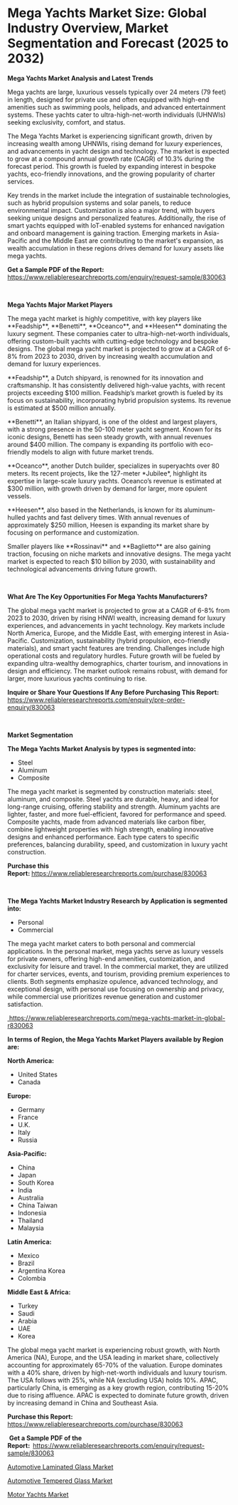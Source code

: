 <p><h1>Mega Yachts Market Size: Global Industry Overview, Market Segmentation and Forecast (2025 to 2032)</h1></p><p><strong>Mega Yachts Market Analysis and Latest Trends</strong></p>
<p><p>Mega yachts are large, luxurious vessels typically over 24 meters (79 feet) in length, designed for private use and often equipped with high-end amenities such as swimming pools, helipads, and advanced entertainment systems. These yachts cater to ultra-high-net-worth individuals (UHNWIs) seeking exclusivity, comfort, and status.</p><p>The Mega Yachts Market is experiencing significant growth, driven by increasing wealth among UHNWIs, rising demand for luxury experiences, and advancements in yacht design and technology. The market is expected to grow at a compound annual growth rate (CAGR) of 10.3% during the forecast period. This growth is fueled by expanding interest in bespoke yachts, eco-friendly innovations, and the growing popularity of charter services.</p><p>Key trends in the market include the integration of sustainable technologies, such as hybrid propulsion systems and solar panels, to reduce environmental impact. Customization is also a major trend, with buyers seeking unique designs and personalized features. Additionally, the rise of smart yachts equipped with IoT-enabled systems for enhanced navigation and onboard management is gaining traction. Emerging markets in Asia-Pacific and the Middle East are contributing to the market's expansion, as wealth accumulation in these regions drives demand for luxury assets like mega yachts.</p></p>
<p><strong>Get a Sample PDF of the Report:&nbsp;</strong> <a href="https://www.reliableresearchreports.com/enquiry/request-sample/830063?utm_campaign=48&utm_medium=2&utm_source=Github&utm_content=ia&utm_term=22012025&utm_id=mega-yachts">https://www.reliableresearchreports.com/enquiry/request-sample/830063</a></p>
<p>&nbsp;</p>
<p><strong>Mega Yachts Major Market Players</strong></p>
<p><p>The mega yacht market is highly competitive, with key players like **Feadship**, **Benetti**, **Oceanco**, and **Heesen** dominating the luxury segment. These companies cater to ultra-high-net-worth individuals, offering custom-built yachts with cutting-edge technology and bespoke designs. The global mega yacht market is projected to grow at a CAGR of 6-8% from 2023 to 2030, driven by increasing wealth accumulation and demand for luxury experiences.</p><p>**Feadship**, a Dutch shipyard, is renowned for its innovation and craftsmanship. It has consistently delivered high-value yachts, with recent projects exceeding $100 million. Feadship’s market growth is fueled by its focus on sustainability, incorporating hybrid propulsion systems. Its revenue is estimated at $500 million annually.</p><p>**Benetti**, an Italian shipyard, is one of the oldest and largest players, with a strong presence in the 50-100 meter yacht segment. Known for its iconic designs, Benetti has seen steady growth, with annual revenues around $400 million. The company is expanding its portfolio with eco-friendly models to align with future market trends.</p><p>**Oceanco**, another Dutch builder, specializes in superyachts over 80 meters. Its recent projects, like the 127-meter *Jubilee*, highlight its expertise in large-scale luxury yachts. Oceanco’s revenue is estimated at $300 million, with growth driven by demand for larger, more opulent vessels.</p><p>**Heesen**, also based in the Netherlands, is known for its aluminum-hulled yachts and fast delivery times. With annual revenues of approximately $250 million, Heesen is expanding its market share by focusing on performance and customization.</p><p>Smaller players like **Rossinavi** and **Baglietto** are also gaining traction, focusing on niche markets and innovative designs. The mega yacht market is expected to reach $10 billion by 2030, with sustainability and technological advancements driving future growth.</p></p>
<p>&nbsp;</p>
<p><strong>What Are The Key Opportunities For Mega Yachts Manufacturers?</strong></p>
<p><p>The global mega yacht market is projected to grow at a CAGR of 6-8% from 2023 to 2030, driven by rising HNWI wealth, increasing demand for luxury experiences, and advancements in yacht technology. Key markets include North America, Europe, and the Middle East, with emerging interest in Asia-Pacific. Customization, sustainability (hybrid propulsion, eco-friendly materials), and smart yacht features are trending. Challenges include high operational costs and regulatory hurdles. Future growth will be fueled by expanding ultra-wealthy demographics, charter tourism, and innovations in design and efficiency. The market outlook remains robust, with demand for larger, more luxurious yachts continuing to rise.</p></p>
<p><strong>Inquire or Share Your Questions If Any Before Purchasing This Report:</strong> <a href="https://www.reliableresearchreports.com/enquiry/pre-order-enquiry/830063?utm_campaign=48&utm_medium=2&utm_source=Github&utm_content=ia&utm_term=22012025&utm_id=mega-yachts">https://www.reliableresearchreports.com/enquiry/pre-order-enquiry/830063</a></p>
<p>&nbsp;</p>
<p><strong>Market Segmentation</strong></p>
<p><strong>The Mega Yachts Market Analysis by types is segmented into:</strong></p>
<p><ul><li>Steel</li><li>Aluminum</li><li>Composite</li></ul></p>
<p><p>The mega yacht market is segmented by construction materials: steel, aluminum, and composite. Steel yachts are durable, heavy, and ideal for long-range cruising, offering stability and strength. Aluminum yachts are lighter, faster, and more fuel-efficient, favored for performance and speed. Composite yachts, made from advanced materials like carbon fiber, combine lightweight properties with high strength, enabling innovative designs and enhanced performance. Each type caters to specific preferences, balancing durability, speed, and customization in luxury yacht construction.</p></p>
<p><strong>Purchase this Report:&nbsp;</strong><a href="https://www.reliableresearchreports.com/purchase/830063?utm_campaign=48&utm_medium=2&utm_source=Github&utm_content=ia&utm_term=22012025&utm_id=mega-yachts">https://www.reliableresearchreports.com/purchase/830063</a></p>
<p>&nbsp;</p>
<p><strong>The Mega Yachts Market Industry Research by Application is segmented into:</strong></p>
<p><ul><li>Personal</li><li>Commercial</li></ul></p>
<p><p>The mega yacht market caters to both personal and commercial applications. In the personal market, mega yachts serve as luxury vessels for private owners, offering high-end amenities, customization, and exclusivity for leisure and travel. In the commercial market, they are utilized for charter services, events, and tourism, providing premium experiences to clients. Both segments emphasize opulence, advanced technology, and exceptional design, with personal use focusing on ownership and privacy, while commercial use prioritizes revenue generation and customer satisfaction.</p></p>
<p><a href="https://www.reliableresearchreports.com/mega-yachts-market-in-global-r830063?utm_campaign=48&utm_medium=2&utm_source=Github&utm_content=ia&utm_term=22012025&utm_id=mega-yachts">&nbsp;https://www.reliableresearchreports.com/mega-yachts-market-in-global-r830063</a></p>
<p><strong>In terms of Region, the Mega Yachts Market Players available by Region are:</strong></p>
<p>
    <p> <strong> North America: </strong>
        <ul>
            <li>United States</li>
            <li>Canada</li>
        </ul>
        </p> 
    <p> <strong> Europe: </strong>
        <ul>
            <li>Germany</li>
            <li>France</li>
            <li>U.K.</li>
            <li>Italy</li>
            <li>Russia</li>
        </ul>
        </p> 
    <p> <strong> Asia-Pacific: </strong>
        <ul>
            <li>China</li>
            <li>Japan</li>
            <li>South Korea</li>
            <li>India</li>
            <li>Australia</li>
            <li>China Taiwan</li>
            <li>Indonesia</li>
            <li>Thailand</li>
            <li>Malaysia</li>
        </ul>
        </p> 
    <p> <strong> Latin America: </strong>
        <ul>
            <li>Mexico</li>
            <li>Brazil</li>
            <li>Argentina Korea</li>
            <li>Colombia</li>
        </ul>
        </p> 
    <p> <strong> Middle East & Africa: </strong>
        <ul>
            <li>Turkey</li>
            <li>Saudi</li>
            <li>Arabia</li>
            <li>UAE</li>
            <li>Korea</li>
        </ul>
    </p>
    </p>
<p><p>The global mega yacht market is experiencing robust growth, with North America (NA), Europe, and the USA leading in market share, collectively accounting for approximately 65-70% of the valuation. Europe dominates with a 40% share, driven by high-net-worth individuals and luxury tourism. The USA follows with 25%, while NA (excluding USA) holds 10%. APAC, particularly China, is emerging as a key growth region, contributing 15-20% due to rising affluence. APAC is expected to dominate future growth, driven by increasing demand in China and Southeast Asia.</p></p>
<p><strong>Purchase this Report: </strong><a href="https://www.reliableresearchreports.com/purchase/830063?utm_campaign=48&utm_medium=2&utm_source=Github&utm_content=ia&utm_term=22012025&utm_id=mega-yachts">https://www.reliableresearchreports.com/purchase/830063</a></p>
<p>&nbsp;<strong>Get a Sample PDF of the Report:&nbsp;&nbsp;</strong><a href="https://www.reliableresearchreports.com/enquiry/request-sample/830063?utm_campaign=48&utm_medium=2&utm_source=Github&utm_content=ia&utm_term=22012025&utm_id=mega-yachts">https://www.reliableresearchreports.com/enquiry/request-sample/830063</a></p>
<p><strong></strong></p>
<p><p><a href="https://github.com/mathastilley812967/Market-Research-Report-List-1/blob/main/automotive-laminated-glass-market.md?utm_campaign=48&utm_medium=2&utm_source=Github&utm_content=ia&utm_term=22012025&utm_id=mega-yachts">Automotive Laminated Glass Market</a></p><p><a href="https://github.com/tamiaknaub6/Market-Research-Report-List-1/blob/main/automotive-tempered-glass-market.md?utm_campaign=48&utm_medium=2&utm_source=Github&utm_content=ia&utm_term=22012025&utm_id=mega-yachts">Automotive Tempered Glass Market</a></p><p><a href="https://github.com/lacostesamella9485/Market-Research-Report-List-1/blob/main/motor-yachts-market.md?utm_campaign=48&utm_medium=2&utm_source=Github&utm_content=ia&utm_term=22012025&utm_id=mega-yachts">Motor Yachts Market</a></p></p>